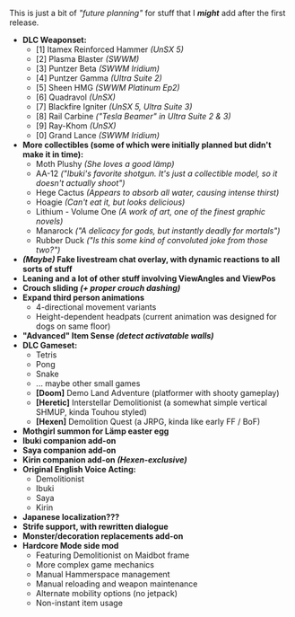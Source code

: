 This is just a bit of *"future planning"* for stuff that I ***might*** add after the first release.

* **DLC Weaponset:**
  - [1] Itamex Reinforced Hammer *(UnSX 5)*
  - [2] Plasma Blaster *(SWWM)*
  - [3] Puntzer Beta *(SWWM Iridium)*
  - [4] Puntzer Gamma *(Ultra Suite 2)*
  - [5] Sheen HMG *(SWWM Platinum Ep2)*
  - [6] Quadravol *(UnSX)*
  - [7] Blackfire Igniter *(UnSX 5, Ultra Suite 3)*
  - [8] Rail Carbine *("Tesla Beamer" in Ultra Suite 2 & 3)*
  - [9] Ray-Khom *(UnSX)*
  - [0] Grand Lance *(SWWM Iridium)*
* **More collectibles (some of which were initially planned but didn't make it in time):**
  - Moth Plushy *(She loves a good lämp)*
  - AA-12 *("Ibuki's favorite shotgun. It's just a collectible model, so it doesn't actually shoot")*
  - Hege Cactus *(Appears to absorb all water, causing intense thirst)*
  - Hoagie *(Can't eat it, but looks delicious)*
  - Lithium - Volume One *(A work of art, one of the finest graphic novels)*
  - Manarock *("A delicacy for gods, but instantly deadly for mortals")*
  - Rubber Duck *("Is this some kind of convoluted joke from those two?")*
* ***(Maybe)* Fake livestream chat overlay, with dynamic reactions to all sorts of stuff**
* **Leaning and a lot of other stuff involving ViewAngles and ViewPos**
* **Crouch sliding *(+ proper crouch dashing)***
* **Expand third person animations**
  - 4-directional movement variants
  - Height-dependent headpats (current animation was designed for dogs on same floor)
* **"Advanced" Item Sense *(detect activatable walls)***
* **DLC Gameset:**
  - Tetris
  - Pong
  - Snake
  - ... maybe other small games
  - **[Doom]** Demo Land Adventure (platformer with shooty gameplay)
  - **[Heretic]** Interstellar Demolitionist (a somewhat simple vertical SHMUP, kinda Touhou styled)
  - **[Hexen]** Demolition Quest (a JRPG, kinda like early FF / BoF)
* **Mothgirl summon for Lämp easter egg**
* **Ibuki companion add-on**
* **Saya companion add-on**
* **Kirin companion add-on *(Hexen-exclusive)***
* **Original English Voice Acting:**
  - Demolitionist
  - Ibuki
  - Saya
  - Kirin
* **Japanese localization???**
* **Strife support, with rewritten dialogue**
* **Monster/decoration replacements add-on**
* **Hardcore Mode side mod**
  - Featuring Demolitionist on Maidbot frame
  - More complex game mechanics
  - Manual Hammerspace management
  - Manual reloading and weapon maintenance
  - Alternate mobility options (no jetpack)
  - Non-instant item usage
